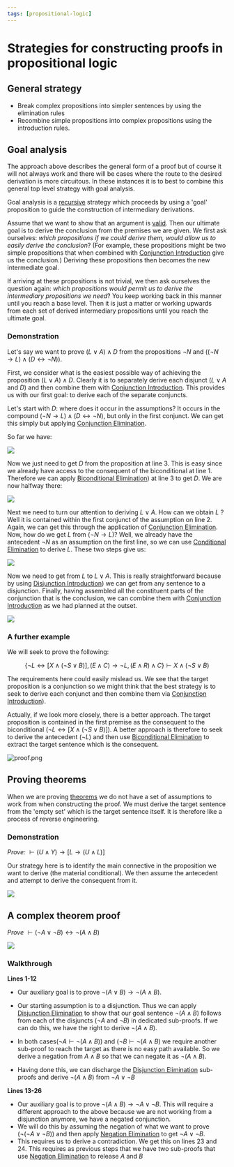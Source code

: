 ```yaml
---
tags: [propositional-logic]
---
```


# Strategies for constructing proofs in propositional logic

## General strategy

- Break complex propositions into simpler sentences by using the elimination
  rules
- Recombine simple propositions into complex propositions using the introduction
  rules.

## Goal analysis

The approach above describes the general form of a proof but of course it will
not always work and there will be cases where the route to the desired
derivation is more circuitous. In these instances it is to best to combine this
general top level strategy with goal analysis.

Goal analysis is a [recursive](Recursion.md) strategy which
proceeds by using a 'goal' proposition to guide the construction of intermediary
derivations.

Assume that we want to show that an argument is
[valid](Validity_and_entailment.md#validity). Then our
ultimate goal is to derive the conclusion from the premises we are given. We
first ask ourselves: _which propositions if we could derive them, would allow us
to easily derive the conclusion_? (For example, these propositions might be two
simple propositions that when combined with
[Conjunction Introduction](Conjunction_Introduction.md) give us
the conclusion.) Deriving these propositions then becomes the new intermediate
goal.

If arriving at these propositions is not trivial, we then ask ourselves the
question again: _which propositions would permit us to derive the intermediary
propositions we need_? You keep working back in this manner until you reach a
base level. Then it is just a matter or working upwards from each set of derived
intermediary propositions until you reach the ultimate goal.

### Demonstration

Let's say we want to prove $(L \lor A) \land D$ from the propositions $\lnot N$
and $((\lnot N \rightarrow L) \land (D \leftrightarrow \lnot N))$.

First, we consider what is the easiest possible way of achieving the proposition
$(L \lor A) \land D$. Clearly it is to separately derive each disjunct
($L \lor A$ and $D$) and then combine them with
[Conjunction Introduction](Conditional_Introduction.md). This
provides us with our first goal: to derive each of the separate conjuncts.

Let's start with $D$: where does it occur in the assumptions? It occurs in the
compound $(\lnot N \rightarrow L) \land (D \leftrightarrow \lnot N)$, but only
in the first conjunct. We can get this simply but applying
[Conjunction Elimination](Conjunction%20Elimination.md).

So far we have:

![](/img/step1.png)

Now we just need to get $D$ from the proposition at line 3. This is easy since
we already have access to the consequent of the biconditional at line 1.
Therefore we can apply
[Biconditional Elimination](Biconditional_Elimination.md)) at line
3 to get $D$. We are now halfway there:

![](/img/step2.png)

Next we need to turn our attention to deriving $L \lor A$. How can we obtain $L$
? Well it is contained within the first conjunct of the assumption on line 2.
Again, we can get this through the application of
[Conjunction Elimination](Conjunction_Elimination.md). Now, how do
we get $L$ from $(\lnot N \rightarrow L)$? Well, we already have the antecedent
$\lnot N$ as an assumption on the first line, so we can use
[Conditional Elimination](Conditional_Elimination.md) to derive
$L$. These two steps give us:

![](/img/step3.png)

Now we need to get from $L$ to $L \lor A$. This is really straightforward
because by using
[Disjunction Introduction](Disjunction_Introduction.md)) we can
get from any sentence to a disjunction. Finally, having assembled all the
constituent parts of the conjunction that is the conclusion, we can combine them
with [Conjunction Introduction](Conjunction_Introduction.md) as we
had planned at the outset.

![](/img/step4.png)

### A further example

We will seek to prove the following:

$$
\{ \lnot L \leftrightarrow [X \land (\lnot S \lor B) ], (E \land C) \rightarrow \lnot L, (E \land R) \land C \} \vdash X \land (\lnot S \lor B)
$$

The requirements here could easily mislead us. We see that the target
proposition is a conjunction so we might think that the best strategy is to seek
to derive each conjunct and then combine them via
[Conjunction Introduction](Conjunction_Introduction.md)).

Actually, if we look more closely, there is a better approach. The target
proposition is contained in the first premise as the consequent to the
biconditional ($\lnot L \leftrightarrow [X \land (\lnot S \lor B)]$). A better
approach is therefore to seek to derive the antecedent ($\lnot L$) and then use
[Biconditional Elimination](Biconditional_Elimination.md) to
extract the target sentence which is the consequent.

![proof.png](proof.png)

## Proving theorems

When we are proving
[theorems](Theorems_and_empty_sets.md#theorems-and-empty-sets)
we do not have a set of assumptions to work from when constructing the proof. We
must derive the target sentence from the 'empty set' which is the target
sentence itself. It is therefore like a process of reverse engineering.

### Demonstration

_Prove:_ $\vdash (U \land Y) \rightarrow [L \rightarrow (U \land L)]$

Our strategy here is to identify the main connective in the proposition we want
to derive (the material conditional). We then assume the antecedent and attempt
to derive the consequent from it.

![](/img/theoremproof.png)

## A complex theorem proof

_Prove_ $\vdash (\lnot A \lor \lnot B) \leftrightarrow \lnot(A \land B)$

![](/img/dsfdsfsdfwe.png)

### Walkthrough

**Lines 1-12**

- Our auxiliary goal is to prove
  $\lnot (A \lor B) \rightarrow \lnot (A \land B)$.

- Our starting assumption is to a disjunction. Thus we can apply
  [Disjunction Elimination](Disjunction_Elimination.md) to show
  that our goal sentence $\lnot(A \land B)$ follows from each of the disjuncts
  ($\lnot A$ and $\lnot B$) in dedicated sub-proofs. If we can do this, we have
  the right to derive $\lnot (A \land B)$.

- In both cases($\lnot A \vdash \lnot (A \land B)$) and
  ($\lnot B \vdash \lnot (A \land B)$ we require another sub-proof to reach the
  target as there is no easy path available. So we derive a negation from
  $A \land  B$ so that we can negate it as $\lnot (A \land B)$.

- Having done this, we can discharge the
  [Disjunction Elimination](Disjunction_Elimination.md) sub-proofs
  and derive $\lnot (A \land B)$ from $\lnot A \lor \lnot B$

**Lines 13-26**

- Our auxiliary goal is to prove
  $\lnot (A \land B) \rightarrow \lnot A \lor  \lnot B$. This will require a
  different approach to the above because we are not working from a disjunction
  anymore, we have a negated conjunction.
- We will do this by assuming the negation of what we want to prove
  ($\lnot (\lnot A \lor \lnot B)$) and then apply
  [Negation Elimination](Negation_Elimination.md) to get
  $\lnot A \lor \lnot B$.
- This requires us to derive a contradiction. We get this on lines 23 and 24.
  This requires as previous steps that we have two sub-proofs that use
  [Negation Elimination](Negation_Elimination.md) to release $A$
  and $B$

